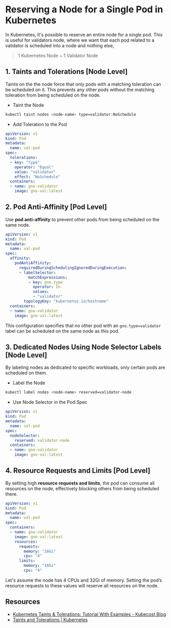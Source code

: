 # Reserving a Node for a Single Pod in Kubernetes

In Kubernetes, it's possible to reserve an entire node for a single pod.
This is useful for validators node, where we want that each pod related to a validator is scheduled into a node and nothing else,

> 1 Kubernetes Node ~ 1 Validator Node

## 1. Taints and Tolerations [Node Level]

Taints on the the node force that only pods with a matching toleration can be scheduled on it.
This prevents any other pods without the matching toleration from being scheduled on the node.

* Taint the Node

```bash
kubectl taint nodes <node-name> type=validator:NoSchedule
```

* Add Toleration to the Pod

```yaml
apiVersion: v1
kind: Pod
metadata:
  name: val-pod
spec:
  tolerations:
  - key: "type"
    operator: "Equal"
    value: "validator"
    effect: "NoSchedule"
  containers:
  - name: gno-validator
    image: gno-val:latest
```

## 2. Pod Anti-Affinity [Pod Level]

Use **pod anti-affinity** to prevent other pods from being scheduled on the same node.

```yaml
apiVersion: v1
kind: Pod
metadata:
  name: val-pod
spec:
  affinity:
    podAntiAffinity:
      requiredDuringSchedulingIgnoredDuringExecution:
      - labelSelector:
          matchExpressions:
          - key: gno.type
            operator: In
            values:
            - "validator"
        topologyKey: "kubernetes.io/hostname"
  containers:
  - name: gno-validator
    image: gno-val:latest
```

This configuration specifies that no other pod with an `gno.type=validator` label can be scheduled on the same node as this pod.

## 3. Dedicated Nodes Using Node Selector Labels [Node Level]

By labeling nodes as dedicated to specific workloads, only certain pods are scheduled on them.

* Label the Node

```bash
kubectl label nodes <node-name> reserved=validator-node
```

* Use Node Selector in the Pod Spec

```yaml
apiVersion: v1
kind: Pod
metadata:
  name: val-pod
spec:
  nodeSelector:
    reserved: validator-node
  containers:
  - name: gno-validator
    image: gno-val:latest
```

## 4. Resource Requests and Limits [Pod Level]

By setting high **resource requests and limits**, the pod can consume all resources on the node, effectively blocking others from being scheduled there.

```yaml
apiVersion: v1
kind: Pod
metadata:
  name: val-pod
spec:
  containers:
  - name: gno-validator
    image: gno-val:latest
    resources:
      requests:
        memory: "16Gi"
        cpu: "4"
      limits:
        memory: "16Gi"
        cpu: "4"
```

Let's assume the node has 4 CPUs and 32Gi of memory. Setting the pod’s resource requests to these values will reserve all resources on the node.

## Resources

* [Kubernetes Taints & Tolerations: Tutorial With Examples - Kubecost Blog](https://blog.kubecost.com/blog/kubernetes-taints/)
* [Taints and Tolerations | Kubernetes](https://kubernetes.io/docs/concepts/scheduling-eviction/taint-and-toleration/)
